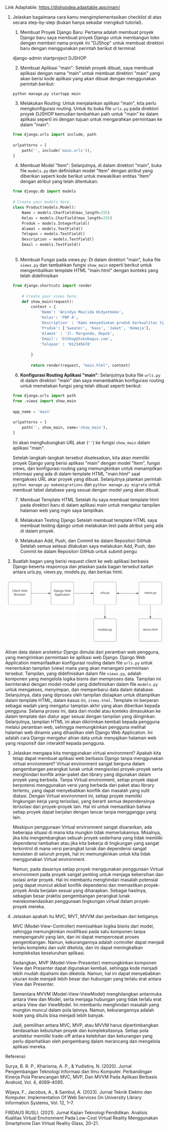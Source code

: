 Link Adaptable: https://djshopdea.adaptable.app/main/

1. Jelaskan bagaimana cara kamu mengimplementasikan checklist di atas secara step-by-step (bukan hanya sekadar mengikuti tutorial). 

    1. Membuat Proyek Django Baru:
    Pertama adalah membuat proyek Django baru
    saya membuat proyek Django untuk membangun toko dengan memberi nama proyek ini "DJShop" untuk membuat direktori baru dengan menggunakan perintah berikut di terminal:
    
    django-admin startproject DJSHOP

    2. Membuat Aplikasi "main":
    Setelah proyek dibuat, saya membuat aplikasi dengan nama "main" untuk membuat direktori "main" yang akan berisi kode aplikasi yang akan dibuat dengan menggunakan perintah berikut:
    ```
    python manage.py startapp main
    ```

    3. Melakukan Routing:
    Untuk menjalankan aplikasi "main", kita perlu mengkonfigurasi routing. Untuk itu buka file `urls.py` pada direktori proyek DJSHOP kemudian tambahkan path untuk "main" ke dalam aplikasi seperti ini dengan tujuan untuk mengarahkan permintaan ke dalam "main":
    ```python
    from django.urls import include, path

    urlpatterns = [
        path('', include('main.urls')),
    ]
    ```
    
    4. Membuat Model "Item":
    Selanjutnya, di dalam direktori "main", buka file `models.py` dan definisikan model "Item" dengan atribut yang diberikan seperti kode berikut untuk mewakilkan entitas "Item" dengan atribut yang telah ditentukan:
    ```python
    from django.db import models

    # Create your models here.
    class Product(models.Model):
        Name = models.CharField(max_length=255)
        Kelas = models.CharField(max_length=255)
        Produk = models.IntegerField()
        Alamat = models.TextField()
        Telepon = models.TextField()
        Description = models.TextField()
        Email = models.TextField()
            
    ```
    

    5. Membuat Fungsi pada views.py:
    Di dalam direktori "main", buka file `views.py` dan tambahkan fungsi `show_main` seperti berikut untuk mengembalikan template HTML "main.html" dengan konteks yang telah didefinisikan

    ```python
    from django.shortcuts import render

        # Create your views here.
        def show_main(request):
            context = {
                'Name': 'Anindya Maulida Widyatmoko',
                'Kelas': 'PBP A',
                'Description' : 'Kami menyediakan produk berkualitas tinggi dengan harga terjangkau sesuai kebutuhan Anda',
                'Produk': ['Sweater', 'Kaos', 'Jaket', 'Kemeja'],
                'Alamat' : 'Jl. Margonda, Depok',
                'Email': 'DJShop@tokobagus.com',
                'Telepon' : '012345678'

            }

            return render(request, "main.html", context)
    ```

    6. **Konfigurasi Routing Aplikasi "main"**:
    Selanjutnya buka file `urls.py` di dalam direktori "main" dan saya menambahkan konfigurasi routing untuk memetakan fungsi yang telah dibuat seperti berikut:
    ```python
    from django.urls import path
    from .views import show_main

    app_name = 'main'

    urlpatterns = [
        path('', show_main, name='show_main'),
    ]
    ```
    Ini akan menghubungkan URL akar (`''`) ke fungsi `show_main` dalam aplikasi "main".
    
    Setelah langkah-langkah tersebut diselesaikan, kita akan memiliki proyek Django yang berisi aplikasi "main" dengan model "Item", fungsi views, dan konfigurasi routing yang memungkinkan untuk menampilkan informasi yang ada di dalam template HTML "main.html" saat mengakses URL akar proyek yang dibuat. Selanjutnya jalankan perintah `python manage.py makemigrations` dan `python manage.py migrate` untuk membuat tabel database yang sesuai dengan model yang akan dibuat.

    7. Membuat Template HTML
    Setelah itu saya membuat template html pada direktori baru di dalam aplikasi main untuk mengatur tampilan halaman web yang ingin saya tampilkan. 

    8. Melakukan Testing Django
    Setelah membuat template HTML saya membuat testing django untuk melakukan test pada atribut yang ada di dalam proyek.

    9. Melakukan Add, Push, dan Commit ke dalam Repositori GitHub
    Setelah semua selesai dilakukan saya melakukan Add, Push, dan Commit ke dalam Repositori GitHub untuk submit pengu


2. Buatlah bagan yang berisi request client ke web aplikasi berbasis Django beserta responnya dan jelaskan pada bagan tersebut kaitan antara urls.py, views.py, models.py, dan berkas html.

![gambar no 2](GambarNo2.png)

Aliran data dalam arsitektur Django dimulai dari peramban web pengguna, yang mengirimkan permintaan ke aplikasi web Django. Django Web Application memanfaatkan konfigurasi routing dalam file `urls.py` untuk menentukan tampilan (view) mana yang akan menangani permintaan tersebut. Tampilan, yang didefinisikan dalam file `views.py`, adalah komponen yang mengelola logika bisnis dan memproses data. Tampilan ini berinteraksi dengan model-model yang didefinisikan dalam file `models.py` untuk mengakses, menyimpan, dan memperbarui data dalam database. Selanjutnya, data yang diproses oleh tampilan disiapkan untuk ditampilkan dalam template HTML, dalam kasus ini, `items.html`. Template ini berperan sebagai wadah yang mengatur tampilan akhir yang akan diberikan kepada pengguna. Selama proses ini, data dari model atau konteks dimasukkan ke dalam template dan diatur agar sesuai dengan tampilan yang diinginkan. Selanjutnya, tampilan HTML ini akan dikirimkan kembali kepada pengguna melalui peramban web, sehingga memungkinkan pengguna melihat halaman web dinamis yang dihasilkan oleh Django Web Application. Ini adalah cara Django mengatur aliran data untuk menyajikan halaman web yang responsif dan interaktif kepada pengguna.

3. Jelaskan mengapa kita menggunakan virtual environment? Apakah kita tetap dapat membuat aplikasi web berbasis Django tanpa menggunakan virtual environment?
    Virtual environment sangat berguna dalam pengembangan perangkat lunak untuk mengisolasi proyek-proyek serta menghindari konflik antar-paket dan library yang digunakan dalam proyek yang berbeda. Tanpa Virtual environment, setiap proyek dapat berpotensi menggunakan versi yang berbeda dari paket atau library tertentu, yang dapat menyebabkan konflik dan masalah yang sulit diatasi. Dengan Virtual environment ini, setiap proyek memiliki lingkungan kerja yang terisolasi, yang berarti semua dependensinya terisolasi dari proyek-proyek lain. Hal ini untuk memastikan bahwa setiap proyek dapat berjalan dengan lancar tanpa mengganggu yang lain.

    Meskipun penggunaan Virtual environment sangat disarankan, ada beberapa situasi di mana kita mungkin tidak memerlukannya. Misalnya, jika kita mengembangkan sebuah proyek sederhana yang tidak memiliki dependensi tambahan atau jika kita bekerja di lingkungan yang sangat terkontrol di mana versi perangkat lunak dan dependensi sangat konsisten di seluruh proyek, hal ini memungkinkan untuk kita tidak menggunakan Virtual environment. 

    Namun, pada dasarnya setiap proyek menggunakan penggunaan Virtual environment pada proyek sangat penting untuk menjaga kebersihan dan isolasi antar proyek. Hal ini membantu menghindari masalah potensial yang dapat muncul akibat konflik dependensi dan memastikan proyek-proyek Anda berjalan sesuai yang diharapkan. Sebagai hasilnya, sebagian besar praktisi pengembangan perangkat lunak merekomendasikan penggunaan lingkungan virtual dalam proyek-proyek mereka.

4. Jelaskan apakah itu MVC, MVT, MVVM dan perbedaan dari ketiganya.

    MVC (Model-View-Controller) memisahkan logika bisnis dari model, sehingga memungkinkan modifikasi pada satu komponen tanpa mempengaruhi yang lain, dan ini dapat mempercepat proses pengembangan. Namun, kekurangannya adalah controller dapat menjadi terlalu kompleks dan sulit dikelola, dan ini dapat meningkatkan kompleksitas keseluruhan aplikasi.

    Sedangkan, MVP (Model-View-Presenter) memungkinkan komponen View dan Presenter dapat digunakan kembali, sehingga kode menjadi lebih mudah dipahami dan dikelola. Namun, hal ini dapat menyebabkan ukuran kode menjadi lebih besar dan hubungan yang terlalu erat antara View dan Presenter.

    Sementara MVVM (Model-View-ViewModel) menghilangkan antarmuka antara View dan Model, serta menjaga hubungan yang tidak terlalu erat antara View dan ViewModel. Ini membantu menghindari masalah yang mungkin muncul dalam pola lainnya. Namun, kekurangannya adalah kode yang ditulis bisa menjadi lebih banyak.

    Jadi, pemilihan antara MVC, MVP, atau MVVM harus dipertimbangkan berdasarkan kebutuhan proyek dan kompleksitasnya. Setiap pola arsitektur memiliki trade-off antara kelebihan dan kekurangan yang perlu diperhatikan oleh pengembang dalam merancang dan mengelola aplikasi mereka.

Referensi:

Surya, B. R. P., Kharisma, A. P., & Yudistira, N. (2020). Jurnal Pengembangan Teknologi Informasi dan Ilmu Komputer. Perbandingan Kinerja Pola Perancangan MVC, MVP, Dan MVVM Pada Aplikasi Berbasis Android, Vol. 4, 4089–4095. 

Wijaya, F., Jacobus, A., & Sambul, A. (2023). Jurnal Teknik Elektro dan Komputer. Implementation Of Web Services On University Library Information Systems, Vol. 12, 1–7. 

FIRDAUS RUSLI. (2021). Jurnal Kajian Teknologi Pendidikan. Analisis Kualitas Virtual Environment Pada Low-Cost Virtual Reality Menggunakan Smartphone Dan Virtual Reality Glass, 20–21. 
